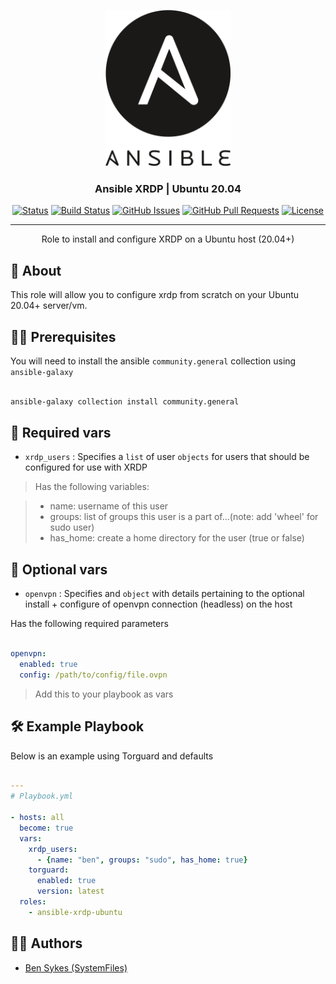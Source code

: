 <p align="center">
  <a href="" rel="noopener">
 <img width=200px height=250px src="/images/ansible.png" alt="Ansible Project"></a>
</p>

<h3 align="center">Ansible XRDP | Ubuntu 20.04</h3>

<div align="center">

[![Status](https://img.shields.io/badge/status-active-success.svg)](https://sykesdev.ca/projects/)
[![Build Status](https://github.com/systemfiles/ansible-xrdp-ubuntu/workflows/test-local/badge.svg)](https://github.com/systemfiles/ansible-xrdp-ubuntu/actions?query=workflow%3Atest-local)
[![GitHub Issues](https://img.shields.io/github/issues/systemfiles/ansible-xrdp-ubuntu.svg)](https://github.com/SystemFiles/ansible-xrdp-ubuntu/issues)
[![GitHub Pull Requests](https://img.shields.io/github/issues-pr/systemfiles/ansible-xrdp-ubuntu.svg)](https://github.com/SystemFiles/ansible-xrdp-ubuntu/issues)
[![License](https://img.shields.io/badge/license-Apache2.0-blue.svg)](/LICENSE)

</div>

---

<p align="center"> Role to install and configure XRDP on a Ubuntu host (20.04+)
    <br> 
</p>

## 🧐 About <a name = "about"></a>

This role will allow you to configure xrdp from scratch on your Ubuntu 20.04+ server/vm.

## 👷‍♂️ Prerequisites

You will need to install the ansible `community.general` collection using `ansible-galaxy`

```bash

ansible-galaxy collection install community.general

```

## 🚨 Required vars

- `xrdp_users` : Specifies a `list` of user `objects` for users that should be configured for use with XRDP

> Has the following variables:

> - name: username of this user 
> - groups: list of groups this user is a part of...(note: add 'wheel' for sudo user)
> - has_home: create a home directory for the user (true or false)

## 🤔 Optional vars

- `openvpn` : Specifies and `object` with details pertaining to the optional install + configure of openvpn connection (headless) on the host

Has the following required parameters

``` yml

openvpn:
  enabled: true
  config: /path/to/config/file.ovpn

```

> Add this to your playbook as vars

## 🛠 Example Playbook

Below is an example using Torguard and defaults

```yml

---
# Playbook.yml

- hosts: all
  become: true
  vars:
    xrdp_users:
      - {name: "ben", groups: "sudo", has_home: true}
    torguard:
      enabled: true
      version: latest
  roles:
    - ansible-xrdp-ubuntu

```

## 👷‍♂️ Authors <a name = "authors" >

- [Ben Sykes (SystemFiles)](https://sykesdev.ca/)
